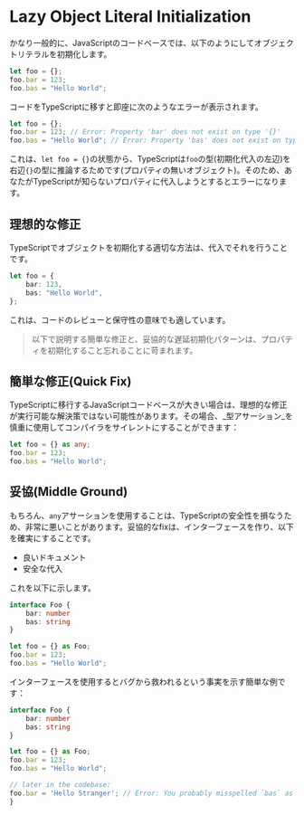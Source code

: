 # Lazy Object Literal Initialization

かなり一般的に、JavaScriptのコードベースでは、以下のようにしてオブジェクトリテラルを初期化します。

```typescript
let foo = {};
foo.bar = 123;
foo.bas = "Hello World";
```

コードをTypeScriptに移すと即座に次のようなエラーが表示されます。

```typescript
let foo = {};
foo.bar = 123; // Error: Property 'bar' does not exist on type '{}'
foo.bas = "Hello World"; // Error: Property 'bas' does not exist on type '{}'
```

これは、`let foo = {}`の状態から、TypeScriptは`foo`の型\(初期化代入の左辺\)を右辺`{}`の型に推論するためです\(プロパティの無いオブジェクト\)。そのため、あなたがTypeScriptが知らないプロパティに代入しようとするとエラーになります。

## 理想的な修正

TypeScriptでオブジェクトを初期化する適切な方法は、代入でそれを行うことです。

```typescript
let foo = {
    bar: 123,
    bas: "Hello World",
};
```

これは、コードのレビューと保守性の意味でも適しています。

> 以下で説明する簡単な修正と、妥協的な遅延初期化パターンは、プロパティを初期化すること忘れることに苛まれます。

## 簡単な修正\(Quick Fix\)

TypeScriptに移行するJavaScriptコードベースが大きい場合は、理想的な修正が実行可能な解決策ではない可能性があります。その場合、_型アサーション_を慎重に使用してコンパイラをサイレントにすることができます：

```typescript
let foo = {} as any;
foo.bar = 123;
foo.bas = "Hello World";
```

## 妥協\(Middle Ground\)

もちろん、`any`アサーションを使用することは、TypeScriptの安全性を損なうため、非常に悪いことがあります。妥協的なfixは、インターフェースを作り、以下を確実にすることです。

* 良いドキュメント
* 安全な代入

これを以下に示します。

```typescript
interface Foo {
    bar: number
    bas: string
}

let foo = {} as Foo;
foo.bar = 123;
foo.bas = "Hello World";
```

インターフェースを使用するとバグから救われるという事実を示す簡単な例です：

```typescript
interface Foo {
    bar: number
    bas: string
}

let foo = {} as Foo;
foo.bar = 123;
foo.bas = "Hello World";

// later in the codebase:
foo.bar = 'Hello Stranger'; // Error: You probably misspelled `bas` as `bar`, cannot assign string to number
}
```

